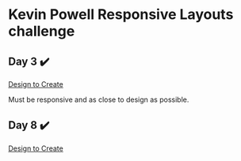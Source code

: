 # Kevin Powell Responsive Layouts challenge
## Day 3  ✔️
[Design to Create](https://courses.kevinpowell.co/rails/active_storage/blobs/redirect/eyJfcmFpbHMiOnsibWVzc2FnZSI6IkJBaHBBejQ4RkE9PSIsImV4cCI6bnVsbCwicHVyIjoiYmxvYl9pZCJ9fQ==--e4710d9bb41634aa2a3c2562eb1a9d585878ebe7/challenge-design-specs.pdf?disposition=attachment)

Must be responsive and as close to design as possible.

## Day 8 ✔️
[Design to Create](https://courses.kevinpowell.co/rails/active_storage/blobs/redirect/eyJfcmFpbHMiOnsibWVzc2FnZSI6IkJBaHBBOHcrRkE9PSIsImV4cCI6bnVsbCwicHVyIjoiYmxvYl9pZCJ9fQ==--d7643991774a30b86e824e3d94c1abb451646363/02-03-challenge-layout.pdf?disposition=attachment)